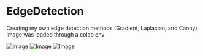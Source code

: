 # EdgeDetection
Creating my own edge detection methods (Gradient, Laplacian, and Canny)
Image was loaded through a colab env


![Image](https://github.com/user-attachments/assets/838b4f4c-0868-429f-acb0-670810b505e6)
![Image](https://github.com/user-attachments/assets/6699fc9c-78d8-4f57-88d2-4f4143d532c1)
![Image](https://github.com/user-attachments/assets/c55b132c-cb14-4ad1-ac32-795dbf83dda8)
